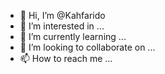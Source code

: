 - 👋 Hi, I’m @Kahfarido
- 👀 I’m interested in ...
- 🌱 I’m currently learning ...
- 💞️ I’m looking to collaborate on ...
- 📫 How to reach me ...

<!---
Kahfarido/Kahfarido is a ✨ special ✨ repository because its `README.md` (this file) appears on your GitHub profile.
You can click the Preview link to take a look at your changes.
--->
